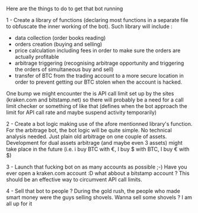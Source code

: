 Here are the things to do to get that bot running

1 - Create a library of functions (declaring most functions in a separate file to obfuscate the inner working of the bot).
Such library will include : 
 - data collection (order books reading)
 - orders creation (buying and selling)
 - price calculation including fees in order to make sure the orders are actually profitable
 - arbitrage triggering (recognising arbitrage opportunity and triggering the orders of simultaneous buy and sell)
 - transfer of BTC from the trading account to a more secure location in order to prevent getting our BTC stolen when the account is hacked. 
      
One bump we might encounter the is API call limit set up by the sites (kraken.com and bitstamp.net) so there will probably be a need for a call limit checker or something of like that (defines when the bot approach the limit for API call rate and maybe suspend activity temporarily) 
      
2 - Create a bot logic making use of the afore mentionned library's function.
      For the arbitrage bot, the bot logic will be quite simple. No technical analysis needed. Just plain old arbitrage on one couple of assets. 
      Development for dual assets arbitrage (and maybe even 3 assets) might take place in the future (i.e. i buy BTC with €, I buy $ with BTC, I buy € with $) 
      
3 - Launch that fucking bot on as many accounts as possible ;-) Have you ever open a kraken.com account :D what abbout a bitstamp account ? This should be an effective way to circumvent API call limits. 

4 - Sell that bot to people ? During the gold rush, the people who made smart money were the guys selling shovels. Wanna sell some shovels ? I am all up for it

